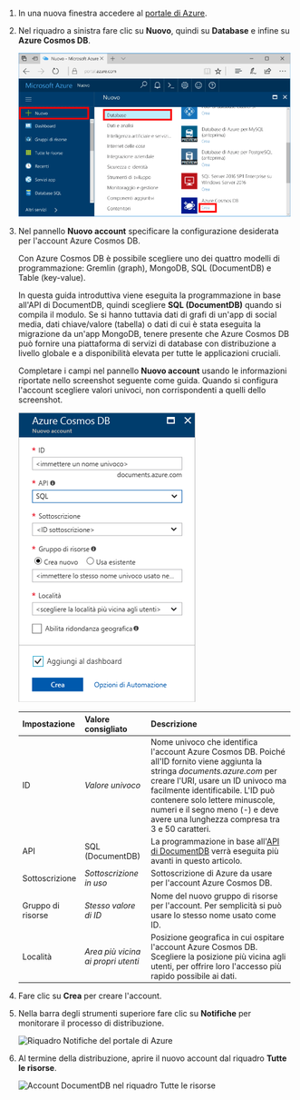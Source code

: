 1. In una nuova finestra accedere al [portale di Azure](https://portal.azure.com/).
2. Nel riquadro a sinistra fare clic su **Nuovo**, quindi su **Database** e infine su **Azure Cosmos DB**.
   
   ![Riquadro Database nel portale di Azure](./media/cosmos-db-create-dbaccount/create-nosql-db-databases-json-tutorial-1.png)

3. Nel pannello **Nuovo account** specificare la configurazione desiderata per l'account Azure Cosmos DB. 

    Con Azure Cosmos DB è possibile scegliere uno dei quattro modelli di programmazione: Gremlin (graph), MongoDB, SQL (DocumentDB) e Table (key-value). 
    
    In questa guida introduttiva viene eseguita la programmazione in base all'API di DocumentDB, quindi scegliere **SQL (DocumentDB)** quando si compila il modulo. Se si hanno tuttavia dati di grafi di un'app di social media, dati chiave/valore (tabella) o dati di cui è stata eseguita la migrazione da un'app MongoDB, tenere presente che Azure Cosmos DB può fornire una piattaforma di servizi di database con distribuzione a livello globale e a disponibilità elevata per tutte le applicazioni cruciali.

    Completare i campi nel pannello **Nuovo account** usando le informazioni riportate nello screenshot seguente come guida. Quando si configura l'account scegliere valori univoci, non corrispondenti a quelli dello screenshot. 
 
    ![Nuovo pannello di Azure Cosmos DB](./media/cosmos-db-create-dbaccount/create-nosql-db-databases-json-tutorial-2.png)

    Impostazione|Valore consigliato|Descrizione
    ---|---|---
    ID|*Valore univoco*|Nome univoco che identifica l'account Azure Cosmos DB. Poiché alI'ID fornito viene aggiunta la stringa *documents.azure.com* per creare l'URI, usare un ID univoco ma facilmente identificabile. L'ID può contenere solo lettere minuscole, numeri e il segno meno (-) e deve avere una lunghezza compresa tra 3 e 50 caratteri.
    API|SQL (DocumentDB)|La programmazione in base all'[API di DocumentDB](../articles/documentdb/documentdb-introduction.md) verrà eseguita più avanti in questo articolo.|
    Sottoscrizione|*Sottoscrizione in uso*|Sottoscrizione di Azure da usare per l'account Azure Cosmos DB. 
    Gruppo di risorse|*Stesso valore di ID*|Nome del nuovo gruppo di risorse per l'account. Per semplicità si può usare lo stesso nome usato come ID. 
    Località|*Area più vicina ai propri utenti*|Posizione geografica in cui ospitare l'account Azure Cosmos DB. Scegliere la posizione più vicina agli utenti, per offrire loro l'accesso più rapido possibile ai dati.
4. Fare clic su **Crea** per creare l'account.
5. Nella barra degli strumenti superiore fare clic su **Notifiche** per monitorare il processo di distribuzione.

    ![Riquadro Notifiche del portale di Azure](./media/cosmos-db-create-dbaccount-graph/azure-documentdb-nosql-notification.png)

6.  Al termine della distribuzione, aprire il nuovo account dal riquadro **Tutte le risorse**. 

    ![Account DocumentDB nel riquadro Tutte le risorse](./media/cosmos-db-create-dbaccount/all-resources.png)
 
